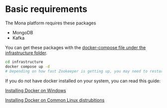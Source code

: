 # Basic requirements

The Mona platform requires these packages

- MongoDB
- Kafka

You can get these packages with the [docker-compose file under the infrastructure folder](../../../infrastructure/docker-compose.yml).

```bash
cd infrastructure
docker compose up -d
# Depending on how fast Zookeeper is getting up, you may need to restart it after a few seconds
```

If you do not have docker installed on your system, you can read this guide:

[Installing Docker on Windows](https://docs.docker.com/desktop/setup/install/windows-install/)

[Installing Docker on Common Linux distrubitions](https://docs.docker.com/engine/install/ubuntu/)